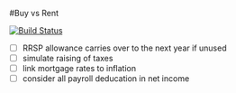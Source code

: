 #Buy vs Rent

[![Build Status](https://img.shields.io/travis/radekstepan/buy-vs-rent/master.svg?style=flat)](https://travis-ci.org/radekstepan/buy-vs-rent)

- [ ] RRSP allowance carries over to the next year if unused
- [ ] simulate raising of taxes
- [ ] link mortgage rates to inflation
- [ ] consider all payroll deducation in net income

